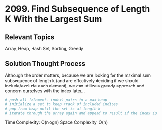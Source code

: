 # 2099. Find Subsequence of Length K With the Largest Sum

## Relevant Topics

Array, Heap, Hash Set, Sorting, Greedy

## Solution Thought Process

Although the order matters, because we are looking for the maximal sum subsequence of length k (and are effectively deciding if we should include/exclude each element), we can utilize a greedy approach and concern ourselves with the index later...

```python
# push all (element, index) pairs to a max heap
# initialize a set to keep track of included indices
# pop from heap until the set is at length k
# iterate through the array again and append to result if the index is in the set
```
Time Complexity: O(nlogn)
Space Complexity: O(n)